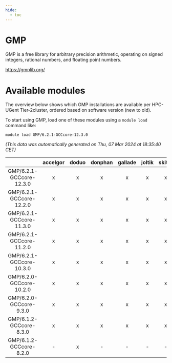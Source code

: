 ```yaml
---
hide:
  - toc
---
```


GMP
===


GMP is a free library for arbitrary precision arithmetic, operating on signed integers, rational numbers, and floating point numbers.

https://gmplib.org/
# Available modules


The overview below shows which GMP installations are available per HPC-UGent Tier-2cluster, ordered based on software version (new to old).

To start using GMP, load one of these modules using a `module load` command like:

```shell
module load GMP/6.2.1-GCCcore-12.3.0
```

*(This data was automatically generated on Thu, 07 Mar 2024 at 18:35:40 CET)*  

| |accelgor|doduo|donphan|gallade|joltik|skitty|
| :---: | :---: | :---: | :---: | :---: | :---: | :---: |
|GMP/6.2.1-GCCcore-12.3.0|x|x|x|x|x|x|
|GMP/6.2.1-GCCcore-12.2.0|x|x|x|x|x|x|
|GMP/6.2.1-GCCcore-11.3.0|x|x|x|x|x|x|
|GMP/6.2.1-GCCcore-11.2.0|x|x|x|x|x|x|
|GMP/6.2.1-GCCcore-10.3.0|x|x|x|x|x|x|
|GMP/6.2.0-GCCcore-10.2.0|x|x|x|x|x|x|
|GMP/6.2.0-GCCcore-9.3.0|x|x|x|x|x|x|
|GMP/6.1.2-GCCcore-8.3.0|x|x|x|x|x|x|
|GMP/6.1.2-GCCcore-8.2.0|-|x|-|-|-|-|
